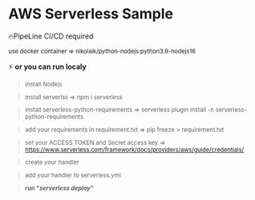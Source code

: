 # AWS Serverless Sample
:fire:PipeLine CI/CD required

<sup>
use docker container => nikolaik/python-nodejs:python3.9-nodejs16
</sup>

:zap: **or you can run localy**

<sup>
  
  
> install Nodejs
  
  
> install serverlss => npm i serverless  
  
  
> install serverless-python-requirements => serverless plugin install -n serverless-python-requirements  
  
  
> add your requirements in requirement.txt => pip freeze > requirement.txt  
  
  
> set your ACCESS TOKEN and Secret access key => https://www.serverless.com/framework/docs/providers/aws/guide/credentials/  
  
  
> create your handler  
  
  
> add your handler to serverless.yml 
  
  
> **run "*serverless deploy*"** 
  
  
</sup>
